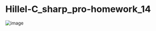 # Hillel-C_sharp_pro-homework_14


![image](https://github.com/ochrvk/Hillel-C_sharp_pro-homework_14/assets/55388034/965f4677-4101-404a-b10a-86a381c3bc50)
